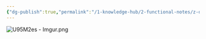 ```yaml
---
{"dg-publish":true,"permalink":"/1-knowledge-hub/2-functional-notes/z-other-little-functional-notes/safety-signs/","noteIcon":""}
---
```




![U95M2es - Imgur.png](/img/user/Obsidian%20Functional%20Stuff/z-All%20pdfs,%20Images%20&%20Small%20Excalidraws/U95M2es%20-%20Imgur.png)